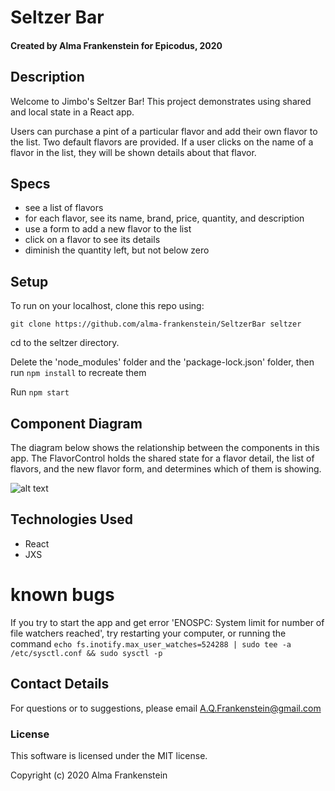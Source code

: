 # Seltzer Bar

#### Created by Alma Frankenstein for Epicodus, 2020

## Description

Welcome to Jimbo's Seltzer Bar! This project demonstrates using shared and local state in a React app.

Users can purchase a pint of a particular flavor and add their own flavor to the list. Two default flavors are provided. If a user clicks on the name of a flavor in the list, they will be shown details about that flavor.

## Specs

* see a list of flavors
* for each flavor, see its name, brand, price, quantity, and description
* use a form to add a new flavor to the list
* click on a flavor to see its details
* diminish the quantity left, but not below zero

## Setup

To run on your localhost, clone this repo using:

```git clone https://github.com/alma-frankenstein/SeltzerBar seltzer```

cd to the seltzer directory.

Delete the 'node_modules' folder and the 'package-lock.json' folder, then run ```npm install``` to recreate them

Run ```npm start```


## Component Diagram

The diagram below shows the relationship between the components in this app. The FlavorControl holds the shared state for a flavor detail, the list of flavors, and the new flavor form, and determines which of them is showing.

![alt text](./SeltzerShopComponents.jpg)


## Technologies Used

* React
* JXS

# known bugs

If you try to start the app and get error 'ENOSPC: System limit for number of file watchers reached', try restarting your computer, or running the command ```echo fs.inotify.max_user_watches=524288 | sudo tee -a /etc/sysctl.conf && sudo sysctl -p```

## Contact Details

For questions or to suggestions, please email A.Q.Frankenstein@gmail.com

### License

This software is licensed under the MIT license.

Copyright (c) 2020 Alma Frankenstein